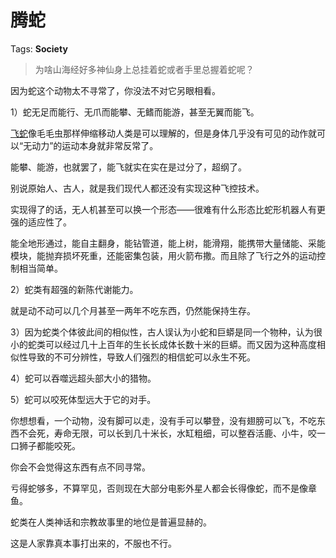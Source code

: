 # 腾蛇

Tags: **Society**

> 为啥山海经好多神仙身上总挂着蛇或者手里总握着蛇呢？



因为蛇这个动物太不寻常了，你没法不对它另眼相看。

1）蛇无足而能行、无爪而能攀、无鳍而能游，甚至无翼而能飞。

[飞蛇](https://link.zhihu.com/?target=https%3A//b23.tv/3eNDVpW)像毛毛虫那样伸缩移动人类是可以理解的，但是身体几乎没有可见的动作就可以“无动力”的运动本身就非常反常了。

能攀、能游，也就罢了，能飞就实在实在是过分了，超纲了。

别说原始人、古人，就是我们现代人都还没有实现这种飞控技术。

实现得了的话，无人机甚至可以换一个形态——很难有什么形态比蛇形机器人有更强的适应性了。

能全地形通过，能自主翻身，能钻管道，能上树，能滑翔，能携带大量储能、采能模块，能抛弃损坏死重，还能密集包装，用火箭布撒。而且除了飞行之外的运动控制相当简单。

2）蛇类有超强的新陈代谢能力。

就是动不动可以几个月甚至一两年不吃东西，仍然能保持生存。

3）因为蛇类个体彼此间的相似性，古人误认为小蛇和巨蟒是同一个物种，认为很小的蛇类可以经过几十上百年的生长长成体长数十米的巨蟒。而又因为这种高度相似性导致的不可分辨性，导致人们强烈的相信蛇可以永生不死。

4）蛇可以吞噬远超头部大小的猎物。

5）蛇可以咬死体型远大于它的对手。

你想想看，一个动物，没有脚可以走，没有手可以攀登，没有翅膀可以飞，不吃东西不会死，寿命无限，可以长到几十米长，水缸粗细，可以整吞活鹿、小牛，咬一口狮子都能咬死。

你会不会觉得这东西有点不同寻常。

亏得蛇够多，不算罕见，否则现在大部分电影外星人都会长得像蛇，而不是像章鱼。

蛇类在人类神话和宗教故事里的地位是普遍显赫的。

这是人家靠真本事打出来的，不服也不行。



